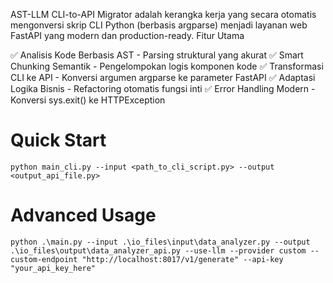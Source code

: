 AST-LLM CLI-to-API Migrator adalah kerangka kerja yang secara otomatis mengonversi skrip CLI Python (berbasis argparse) menjadi layanan web FastAPI yang modern dan production-ready.
Fitur Utama

✅ Analisis Kode Berbasis AST - Parsing struktural yang akurat
✅ Smart Chunking Semantik - Pengelompokan logis komponen kode
✅ Transformasi CLI ke API - Konversi argumen argparse ke parameter FastAPI
✅ Adaptasi Logika Bisnis - Refactoring otomatis fungsi inti
✅ Error Handling Modern - Konversi sys.exit() ke HTTPException

# Quick Start
```
python main_cli.py --input <path_to_cli_script.py> --output <output_api_file.py>
```

# Advanced Usage
```
python .\main.py --input .\io_files\input\data_analyzer.py --output .\io_files\output\data_analyzer_api.py --use-llm --provider custom --custom-endpoint "http://localhost:8017/v1/generate" --api-key "your_api_key_here"
```